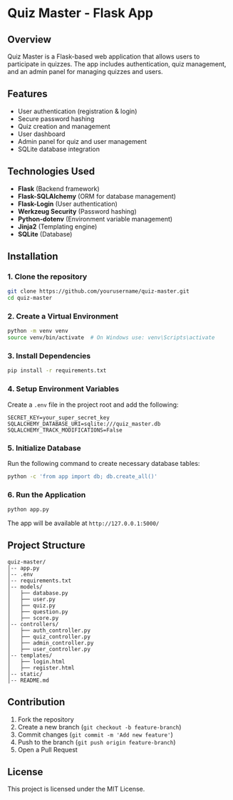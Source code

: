 # Quiz Master - Flask App

## Overview
Quiz Master is a Flask-based web application that allows users to participate in quizzes. The app includes authentication, quiz management, and an admin panel for managing quizzes and users.

## Features
- User authentication (registration & login)
- Secure password hashing
- Quiz creation and management
- User dashboard
- Admin panel for quiz and user management
- SQLite database integration

## Technologies Used
- **Flask** (Backend framework)
- **Flask-SQLAlchemy** (ORM for database management)
- **Flask-Login** (User authentication)
- **Werkzeug Security** (Password hashing)
- **Python-dotenv** (Environment variable management)
- **Jinja2** (Templating engine)
- **SQLite** (Database)

## Installation
### 1. Clone the repository
```sh
git clone https://github.com/yourusername/quiz-master.git
cd quiz-master
```

### 2. Create a Virtual Environment
```sh
python -m venv venv
source venv/bin/activate  # On Windows use: venv\Scripts\activate
```

### 3. Install Dependencies
```sh
pip install -r requirements.txt
```

### 4. Setup Environment Variables
Create a `.env` file in the project root and add the following:
```
SECRET_KEY=your_super_secret_key
SQLALCHEMY_DATABASE_URI=sqlite:///quiz_master.db
SQLALCHEMY_TRACK_MODIFICATIONS=False
```

### 5. Initialize Database
Run the following command to create necessary database tables:
```sh
python -c 'from app import db; db.create_all()'
```

### 6. Run the Application
```sh
python app.py
```
The app will be available at `http://127.0.0.1:5000/`

## Project Structure
```
quiz-master/
│-- app.py
│-- .env
│-- requirements.txt
│-- models/
│   ├── database.py
│   ├── user.py
│   ├── quiz.py
│   ├── question.py
│   ├── score.py
│-- controllers/
│   ├── auth_controller.py
│   ├── quiz_controller.py
│   ├── admin_controller.py
│   ├── user_controller.py
│-- templates/
│   ├── login.html
│   ├── register.html
│-- static/
│-- README.md
```

## Contribution
1. Fork the repository
2. Create a new branch (`git checkout -b feature-branch`)
3. Commit changes (`git commit -m 'Add new feature'`)
4. Push to the branch (`git push origin feature-branch`)
5. Open a Pull Request

## License
This project is licensed under the MIT License.

